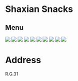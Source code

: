 ﻿# Shaxian Snacks

## Menu

<div class="image-slide">
<img src="https://img.xmummap.com/G_shaxian_menu (1).webp" />
<img src="https://img.xmummap.com/G_shaxian_menu (2).webp" />
<img src="https://img.xmummap.com/G_shaxian_menu (3).webp" />
<img src="https://img.xmummap.com/G_shaxian_menu (4).webp" />
<img src="https://img.xmummap.com/G_shaxian_menu (5).webp" />
<img src="https://img.xmummap.com/G_shaxian_menu (6).webp" />
<img src="https://img.xmummap.com/G_shaxian_menu (7).webp" />
<img src="https://img.xmummap.com/G_shaxian_menu (8).webp" />
<img src="https://img.xmummap.com/G_shaxian_menu (9).webp" />
<img src="https://img.xmummap.com/G_shaxian_menu (10).webp" />
</div>

# Address

R.G.31

